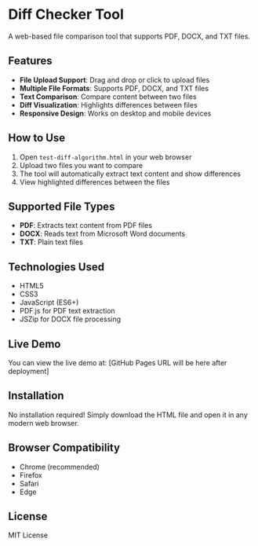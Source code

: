 # Diff Checker Tool

A web-based file comparison tool that supports PDF, DOCX, and TXT files.

## Features

- **File Upload Support**: Drag and drop or click to upload files
- **Multiple File Formats**: Supports PDF, DOCX, and TXT files
- **Text Comparison**: Compare content between two files
- **Diff Visualization**: Highlights differences between files
- **Responsive Design**: Works on desktop and mobile devices

## How to Use

1. Open `test-diff-algorithm.html` in your web browser
2. Upload two files you want to compare
3. The tool will automatically extract text content and show differences
4. View highlighted differences between the files

## Supported File Types

- **PDF**: Extracts text content from PDF files
- **DOCX**: Reads text from Microsoft Word documents  
- **TXT**: Plain text files

## Technologies Used

- HTML5
- CSS3
- JavaScript (ES6+)
- PDF.js for PDF text extraction
- JSZip for DOCX file processing

## Live Demo

You can view the live demo at: [GitHub Pages URL will be here after deployment]

## Installation

No installation required! Simply download the HTML file and open it in any modern web browser.

## Browser Compatibility

- Chrome (recommended)
- Firefox
- Safari
- Edge

## License

MIT License
